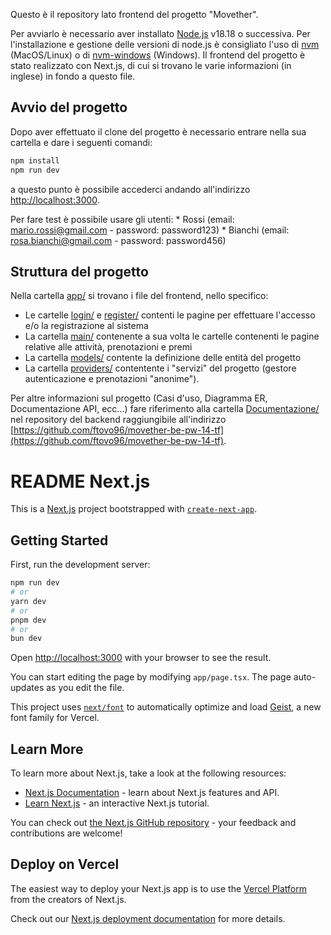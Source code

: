Questo è il repository lato frontend del progetto "Movether".

Per avviarlo è necessario aver installato [Node.js](https://nodejs.org/en) v18.18 o successiva.
Per l'installazione e gestione delle versioni di node.js è consigliato l'uso di [nvm](https://github.com/nvm-sh/nvm) (MacOS/Linux) o di [nvm-windows](https://github.com/coreybutler/nvm-windows) (Windows).
Il frontend del progetto è stato realizzato con Next.js, di cui si trovano le varie informazioni (in inglese) in fondo a questo file.

## Avvio del progetto

Dopo aver effettuato il clone del progetto è necessario entrare nella sua cartella e dare i seguenti comandi:
```bash
npm install
npm run dev
```
a questo punto è possibile accederci andando all'indirizzo [http://localhost:3000](http://localhost:3000).

Per fare test è possibile usare gli utenti:
    * Rossi (email: mario.rossi@gmail.com - password: password123)
    * Bianchi (email: rosa.bianchi@gmail.com - password: password456)

## Struttura del progetto

Nella cartella [app/](https://github.com/ftovo96/movether-fe-pw-14-tf/tree/main/app) si trovano i file del frontend, nello specifico:
* Le cartelle [login/](https://github.com/ftovo96/movether-fe-pw-14-tf/tree/main/app/login) e [register/](https://github.com/ftovo96/movether-fe-pw-14-tf/tree/main/app/register) contenti le pagine per effettuare l'accesso e/o la registrazione al sistema
* La cartella [main/](https://github.com/ftovo96/movether-fe-pw-14-tf/tree/main/app/main) contenente a sua volta le cartelle contenenti le pagine relative alle attività, prenotazioni e premi
* La cartella [models/](https://github.com/ftovo96/movether-fe-pw-14-tf/tree/main/app/models) contente la definizione delle entità del progetto
* La cartella [providers/](https://github.com/ftovo96/movether-fe-pw-14-tf/tree/main/app/providers) contentente i "servizi" del progetto (gestore autenticazione e prenotazioni "anonime").

Per altre informazioni sul progetto (Casi d'uso, Diagramma ER, Documentazione API, ecc...) fare riferimento alla cartella [Documentazione/](https://github.com/ftovo96/movether-be-pw-14-tf/tree/main/Documentazione) nel repository del backend raggiungibile all'indirizzo [https://github.com/ftovo96/movether-be-pw-14-tf](https://github.com/ftovo96/movether-be-pw-14-tf).


# README Next.js

This is a [Next.js](https://nextjs.org) project bootstrapped with [`create-next-app`](https://nextjs.org/docs/app/api-reference/cli/create-next-app).

## Getting Started

First, run the development server:

```bash
npm run dev
# or
yarn dev
# or
pnpm dev
# or
bun dev
```

Open [http://localhost:3000](http://localhost:3000) with your browser to see the result.

You can start editing the page by modifying `app/page.tsx`. The page auto-updates as you edit the file.

This project uses [`next/font`](https://nextjs.org/docs/app/building-your-application/optimizing/fonts) to automatically optimize and load [Geist](https://vercel.com/font), a new font family for Vercel.

## Learn More

To learn more about Next.js, take a look at the following resources:

- [Next.js Documentation](https://nextjs.org/docs) - learn about Next.js features and API.
- [Learn Next.js](https://nextjs.org/learn) - an interactive Next.js tutorial.

You can check out [the Next.js GitHub repository](https://github.com/vercel/next.js) - your feedback and contributions are welcome!

## Deploy on Vercel

The easiest way to deploy your Next.js app is to use the [Vercel Platform](https://vercel.com/new?utm_medium=default-template&filter=next.js&utm_source=create-next-app&utm_campaign=create-next-app-readme) from the creators of Next.js.

Check out our [Next.js deployment documentation](https://nextjs.org/docs/app/building-your-application/deploying) for more details.
